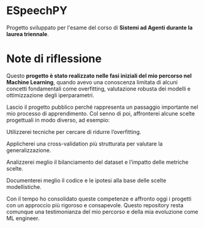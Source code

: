 # ESpeechPY
Progetto sviluppato per l'esame del corso di **Sistemi ad Agenti durante la laurea triennale**.

# Note di riflessione
Questo **progetto è stato realizzato nelle fasi iniziali del mio percorso nel Machine Learning**, quando avevo una conoscenza limitata di alcuni concetti fondamentali come overfitting, valutazione robusta dei modelli e ottimizzazione degli iperparametri.

Lascio il progetto pubblico perché rappresenta un passaggio importante nel mio processo di apprendimento. Col senno di poi, affronterei alcune scelte progettuali in modo diverso, ad esempio:

Utilizzerei tecniche per cercare di ridurre l’overfitting.

Applicherei una cross-validation più strutturata per valutare la generalizzazione.

Analizzerei meglio il bilanciamento del dataset e l’impatto delle metriche scelte.

Documenterei meglio il codice e le ipotesi alla base delle scelte modellistiche.

Con il tempo ho consolidato queste competenze e affronto oggi i progetti con un approccio più rigoroso e consapevole. Questo repository resta comunque una testimonianza del mio percorso e della mia evoluzione come ML engineer.
